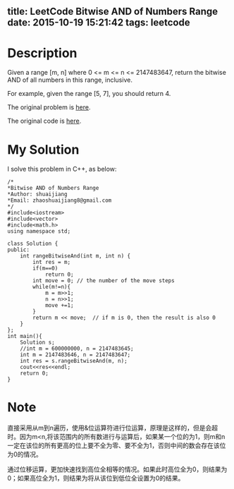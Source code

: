 title: LeetCode Bitwise AND of Numbers Range
date: 2015-10-19 15:21:42
tags: leetcode
---

# Description
Given a range [m, n] where 0 <= m <= n <= 2147483647, return the bitwise AND of all numbers in this range, inclusive.

For example, given the range [5, 7], you should return 4.

The original problem is [here](https://leetcode.com/problems/bitwise-and-of-numbers-range/ "Problem").

The original code is [here](https://github.com/shuaijiang/LeetCode/blob/master/BitwiseANDofNumbersRange.cpp "Code").
<!--more-->

# My Solution
I solve this problem in C++, as below:

	/*
	*Bitwise AND of Numbers Range
	*Author: shuaijiang
	*Email: zhaoshuaijiang8@gmail.com
	*/
	#include<iostream>
	#include<vector>
	#include<math.h>
	using namespace std;
	
	class Solution {
	public:
	    int rangeBitwiseAnd(int m, int n) {
	        int res = m;
	        if(m==0)
	            return 0;
			int move = 0; // the number of the move steps
	        while(m!=n){
	            m = m>>1;
	            n = n>>1;
	            move +=1;
	        }
	        return m << move;  // if m is 0, then the result is also 0
	    }
	};
	int main(){
		Solution s;
		//int m = 600000000, n = 2147483645;
		int m = 2147483646, n = 2147483647;
		int res = s.rangeBitwiseAnd(m, n);
		cout<<res<<endl;
		return 0;
	}

# Note
直接采用从m到n遍历，使用&位运算符进行位运算，原理是这样的，但是会超时。因为m<n,将该范围内的所有数进行与运算后，如果某一个位的为1，则m和n一定在该位的所有更高的位上要不全为零、要不全为1，否则中间的数会存在该位为0的情况。

通过位移运算，更加快速找到高位全相等的情况。如果此时高位全为0，则结果为0；如果高位全为1，则结果为将从该位到低位全设置为0的结果。
